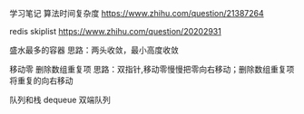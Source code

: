 学习笔记
算法时间复杂度
https://www.zhihu.com/question/21387264

redis skiplist
https://www.zhihu.com/question/20202931

盛水最多的容器
思路：两头收敛，最小高度收敛

移动零 删除数组重复项
思路：双指针,移动零慢慢把零向右移动；删除数组重复项将重复的向右移动

队列和栈
dequeue 双端队列

